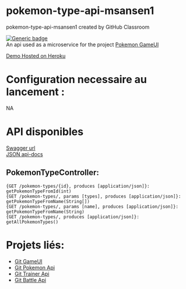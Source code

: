 # pokemon-type-api-msansen1  
pokemon-type-api-msansen1 created by GitHub Classroom  

[![Generic badge](https://img.shields.io/badge/JAVA-11-GREEN.svg)](https://shields.io/)  
An api used as a microservice for the project [Pokemon GameUI](https://github.com/ALTEA-2019-2020/game-ui-msansen1)

[Demo Hosted on Heroku](https://pokemon-type-msn-tp3.herokuapp.com/pokemon-types/)

# Configuration necessaire au lancement :  

NA  

# API disponibles  
[Swagger url](https://pokemon-type-msn-tp3.herokuapp.com/swagger-ui.html)  
[JSON api-docs](https://pokemon-type-msn-tp3.herokuapp.com/v2/api-docs)

## PokemonTypeController:  
	{GET /pokemon-types/{id}, produces [application/json]}: getPokemonTypeFromId(int)  
	{GET /pokemon-types/, params [types], produces [application/json]}: getPokemonTypeFromName(String[])  
	{GET /pokemon-types/, params [name], produces [application/json]}: getPokemonTypeFromName(String)  
	{GET /pokemon-types/, produces [application/json]}: getAllPokemonTypes()  

# Projets liés:  
- [Git GameUI](https://github.com/ALTEA-2019-2020/game-ui-msansen1)
- [Git Pokemon Api](https://github.com/ALTEA-2019-2020/pokemon-type-api-msansen1)
- [Git Trainer Api](https://github.com/ALTEA-2019-2020/trainer-api-msansen1)
- [Git Battle Api](https://github.com/ALTEA-2019-2020/battle-api-msansen1)

